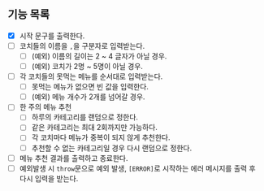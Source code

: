 ## 기능 목록

- [x] 시작 문구를 출력한다.
- [ ] 코치들의 이름을 `,`을 구분자로 입력받는다.
  - [ ] (예외) 이름의 길이는 2 ~ 4 글자가 아닐 경우.
  - [ ] (예외) 코치가 2명 ~ 5명이 아닐 경우.
- [ ] 각 코치들의 못먹는 메뉴를 순서대로 입력받는다.
  - [ ] 못먹는 메뉴가 없으면 빈 값을 입력한다.
  - [ ] (예외) 메뉴 개수가 2개를 넘어갈 경우.
- [ ] 한 주의 메뉴 추천
  - [ ] 하루의 카테고리를 랜덤으로 정한다.
  - [ ] 같은 카테고리는 최대 2회까지만 가능하다.
  - [ ] 각 코치마다 메뉴가 중복이 되지 않게 추천한다.
  - [ ] 추천할 수 없는 카테고리일 경우 다시 랜덤으로 정한다.
- [ ] 메뉴 추천 결과를 출력하고 종료한다.
- [ ] 예외발생 시 `throw`문으로 예외 발생, `[ERROR]`로 시작하는 에러 메시지를 출력 후 다시 입력을 받는다.
